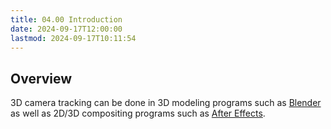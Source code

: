 ```yaml
---
title: 04.00 Introduction
date: 2024-09-17T12:00:00
lastmod: 2024-09-17T10:11:54
---
```


## Overview

3D camera tracking can be done in 3D modeling programs such as [Blender](../../../../3d-modeling/blender/blender.md) as well as 2D/3D compositing programs such as [After Effects](../../../../video/after-effects/after-effects.md).
